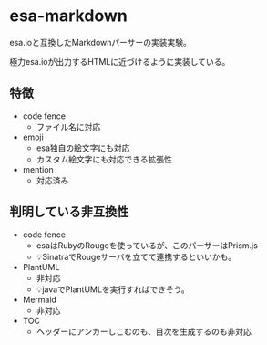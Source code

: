 # esa-markdown

esa.ioと互換したMarkdownパーサーの実装実験。

極力esa.ioが出力するHTMLに近づけるように実装している。

## 特徴

* code fence
    * ファイル名に対応
* emoji
    * esa独自の絵文字にも対応
    * カスタム絵文字にも対応できる拡張性
* mention
    * 対応済み

## 判明している非互換性

* code fence
    * esaはRubyのRougeを使っているが、このパーサーはPrism.js
    * 💡SinatraでRougeサーバを立てて連携するといいかも。
* PlantUML
    * 非対応
    * 💡javaでPlantUMLを実行すればできそう。
* Mermaid
    * 非対応
* TOC
    * ヘッダーにアンカーしこむのも、目次を生成するのも非対応
